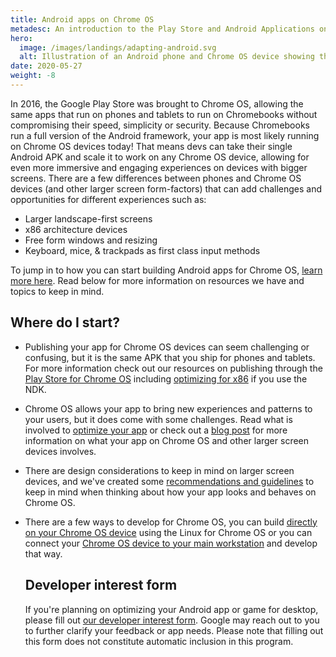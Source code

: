 ```yaml
---
title: Android apps on Chrome OS
metadesc: An introduction to the Play Store and Android Applications on Chrome OS.
hero:
  image: /images/landings/adapting-android.svg
  alt: Illustration of an Android phone and Chrome OS device showing the same application running on both.
date: 2020-05-27
weight: -8
---
```


In 2016, the Google Play Store was brought to Chrome OS, allowing the same apps that
run on phones and tablets to run on Chromebooks without compromising their
speed, simplicity or security. Because Chromebooks run a full
version of the Android framework, your app is most likely
running on Chrome OS devices today! That means devs can take their single
Android APK and scale it to work on any Chrome OS device, allowing for even more
immersive and engaging experiences on devices with bigger screens. There are a
few differences between phones and Chrome OS devices (and other larger screen
form-factors) that can add challenges and opportunities for different experiences
such as:

- Larger landscape-first screens
- x86 architecture devices
- Free form windows and resizing
- Keyboard, mice, & trackpads as first class input methods

To jump in to how you can start building Android apps for Chrome OS,
[learn more here](/{{locale.code}}/android/start). Read below for more information
on resources we have and topics to keep in mind.

## Where do I start?

- Publishing your app for Chrome OS devices can seem challenging or confusing, but
  it is the same APK that you ship for phones and tablets. For more information
  check out our resources on publishing through the [Play Store for Chrome OS](/{{locale.code}}/publish) including [optimizing for x86](/{{locale.code}}/games/optimizing-games-publishing) if you use the NDK.
- Chrome OS allows your app to bring new experiences and patterns to your users,
  but it does come with some challenges. Read what is involved to [optimize
  your app](/{{locale.code}}/android/optimizing) or check out a [blog
  post](https://medium.com/androiddevelopers/android-at-large-how-to-bring-optimized-experiences-to-the-big-screen-a50a6784e59d) for more information on what your app on Chrome OS and other larger screen
  devices involves.
- There are design considerations to keep in mind on larger screen devices, and we've
  created some [recommendations and guidelines](/{{locale.code}}/android/design)
  to keep in mind when thinking about how your app looks and behaves on Chrome OS.
- There are a few ways to develop for Chrome OS, you can build [directly on your
  Chrome OS device](/{{locale.code}}/android-environment/deploying-apps#deploy-from-chrome-os) using the Linux for Chrome OS or you can connect your
  [Chrome OS device to your main workstation](/{{locale.code}}/android-environment/deploying-apps#deploy-from-another-device) and
  develop that way.

  ## Developer interest form

  If you're planning on optimizing your Android app or game for desktop, please fill out [our developer interest form](https://forms.gle/wPUjwhLgLnqvsqDG6). Google may reach out to you to further clarify your feedback or app needs. Please note that filling out this form does not constitute automatic inclusion in this program.
